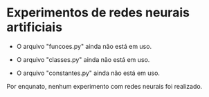 # Experimentos de redes neurais artificiais

+ O arquivo "funcoes.py" ainda não está em uso.

+ O arquivo "classes.py" ainda não está em uso.

+ O arquivo "constantes.py" ainda não está em uso.


Por enqunato, nenhum experimento com redes neurais foi realizado.
